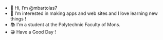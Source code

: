 - 👋 Hi, I’m @mbartolas7 
- 👀 I’m interested in making apps and web sites and I love learning new things ! 
- 📚 I'm a student at the Polytechnic Faculty of Mons. 
- 😀 Have a Good Day !
